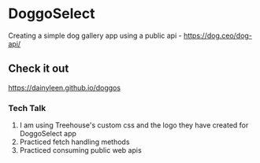 # DoggoSelect

Creating a simple dog gallery app using a public api - https://dog.ceo/dog-api/

## Check it out

https://dainyleen.github.io/doggos

### Tech Talk

1. I am using Treehouse's custom css and the logo they have created for DoggoSelect app
2. Practiced fetch handling methods
3. Practiced consuming public web apis 
